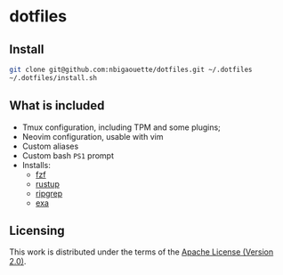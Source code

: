 # dotfiles

## Install

```sh
git clone git@github.com:nbigaouette/dotfiles.git ~/.dotfiles
~/.dotfiles/install.sh
```

## What is included

* Tmux configuration, including TPM and some plugins;
* Neovim configuration, usable with vim
* Custom aliases
* Custom bash `PS1` prompt
* Installs:
    * [fzf](https://github.com/junegunn/fzf)
    * [rustup](https://rustup.rs/)
    * [ripgrep](https://github.com/BurntSushi/ripgrep)
    * [exa](https://github.com/ogham/exa)

## Licensing

This work is distributed under the terms of the
[Apache License (Version 2.0)](./LICENSE).

